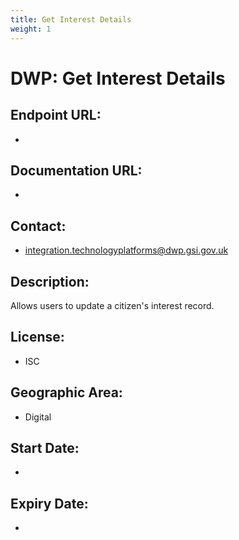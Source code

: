 ```yaml
---
title: Get Interest Details
weight: 1
---
```


# DWP: Get Interest Details

## Endpoint URL:
 - []()

## Documentation URL:
 - []()

## Contact:
 - [integration.technologyplatforms@dwp.gsi.gov.uk](mailto:integration.technologyplatforms@dwp.gsi.gov.uk)

## Description:
Allows users to update a citizen's interest record.

## License:
 - ISC

## Geographic Area:
 - Digital

## Start Date:
 - 

## Expiry Date:
 - 

